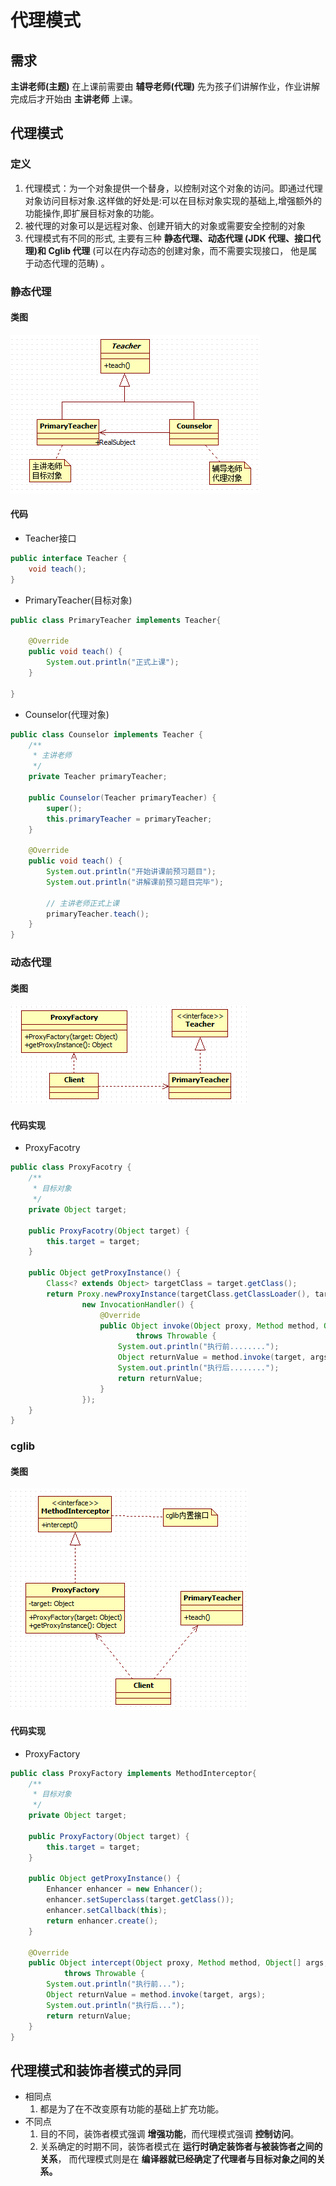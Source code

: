 # 代理模式
## 需求
**主讲老师(主题)** 在上课前需要由 **辅导老师(代理)** 先为孩子们讲解作业，作业讲解完成后才开始由 **主讲老师** 上课。

## 代理模式

### 定义
1. 代理模式：为一个对象提供一个替身，以控制对这个对象的访问。即通过代理对象访问目标对象.这样做的好处是:可以在目标对象实现的基础上,增强额外的功能操作,即扩展目标对象的功能。
2. 被代理的对象可以是远程对象、创建开销大的对象或需要安全控制的对象
3. 代理模式有不同的形式, 主要有三种 **静态代理、动态代理 (JDK 代理、接口代理)和 Cglib 代理** (可以在内存动态的创建对象，而不需要实现接口， 他是属于动态代理的范畴) 。

### 静态代理
#### 类图
![static-proxy](./assets/static-proxy.png)

#### 代码
* Teacher接口
```java
public interface Teacher {
	void teach();
}
```

* PrimaryTeacher(目标对象)
```java
public class PrimaryTeacher implements Teacher{

	@Override
	public void teach() {
		System.out.println("正式上课");
	}

}
```

* Counselor(代理对象)
```java
public class Counselor implements Teacher {
	/**
	 * 主讲老师
	 */
	private Teacher primaryTeacher;

	public Counselor(Teacher primaryTeacher) {
		super();
		this.primaryTeacher = primaryTeacher;
	}

	@Override
	public void teach() {
		System.out.println("开始讲课前预习题目");
		System.out.println("讲解课前预习题目完毕");

		// 主讲老师正式上课
		primaryTeacher.teach();
	}
}
```

### 动态代理
#### 类图
![dynamic-proxy](./assets/dynamic-proxy.png)

#### 代码实现
* ProxyFacotry
```java
public class ProxyFacotry {
	/**
	 * 目标对象
	 */
	private Object target;

	public ProxyFacotry(Object target) {
		this.target = target;
	}

	public Object getProxyInstance() {
		Class<? extends Object> targetClass = target.getClass();
		return Proxy.newProxyInstance(targetClass.getClassLoader(), targetClass.getInterfaces(),
				new InvocationHandler() {
					@Override
					public Object invoke(Object proxy, Method method, Object[] args)
							throws Throwable {
						System.out.println("执行前........");
						Object returnValue = method.invoke(target, args);
						System.out.println("执行后........");
						return returnValue;
					}
				});
	}
}
```

### cglib
#### 类图
![cglib-proxy](./assets/cglib-proxy.png)

#### 代码实现
* ProxyFactory
```java
public class ProxyFactory implements MethodInterceptor{
	/**
	 * 目标对象
	 */
	private Object target;

	public ProxyFactory(Object target) {
		this.target = target;
	}

	public Object getProxyInstance() {
		Enhancer enhancer = new Enhancer();
		enhancer.setSuperclass(target.getClass());
		enhancer.setCallback(this);
		return enhancer.create();
	}

	@Override
	public Object intercept(Object proxy, Method method, Object[] args, MethodProxy methodProxy)
			throws Throwable {
		System.out.println("执行前...");
		Object returnValue = method.invoke(target, args);
		System.out.println("执行后...");
		return returnValue;
	}
}
```

## 代理模式和装饰者模式的异同
* 相同点
	1. 都是为了在不改变原有功能的基础上扩充功能。
* 不同点
	1. 目的不同，装饰者模式强调 **增强功能**，而代理模式强调 **控制访问**。
	2. 关系确定的时期不同，装饰者模式在 **运行时确定装饰者与被装饰者之间的关系**， 而代理模式则是在 **编译器就已经确定了代理者与目标对象之间的关系。**
